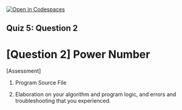 [![Open in Codespaces](https://classroom.github.com/assets/launch-codespace-7f7980b617ed060a017424585567c406b6ee15c891e84e1186181d67ecf80aa0.svg)](https://classroom.github.com/open-in-codespaces?assignment_repo_id=14231743)

## Quiz 5: Question 2

# [Question 2] Power Number


[Assessment]



1. Program Source File

2. Elaboration on your algorithm and program logic, and errors and troubleshooting that you experienced.

